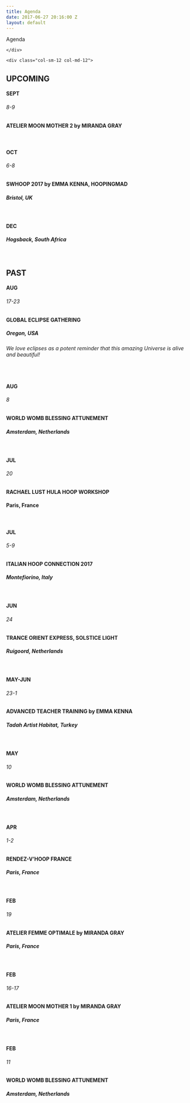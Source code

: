 ```yaml
---
title: Agenda
date: 2017-06-27 20:16:00 Z
layout: default
---
```


<section id="home" class="module-hero module-parallax module-fade module-full-height bg-dark-50" data-background="{{ site.baseurl }}{% link /assets/images2/agenda.jpg %}">

  <div class="hs-caption container">
    <div class="caption-content">
      <div class="hs-title-size-3 font-alt m-b-20">
      Agenda
      </div>

    </div>
  </div>

</section >

<div class="wrapper">
<div class="container-fluid">

  <div class="row relative">

    <div class="col-sm-12 col-md-12">
<div class="module-subtitle font-sub agenda">

<section id="agenda" markdown="1">

# UPCOMING


#### **SEPT**
###### 8-9
#### **ATELIER MOON MOTHER 2 by MIRANDA GRAY**
<br>

#### **OCT**
###### 6-8
#### **SWHOOP 2017 by EMMA KENNA, HOOPINGMAD**
##### Bristol, UK
<br>

#### **DEC**
##### Hogsback, South Africa
<br>




# PAST
#### **AUG**
###### 17-23
#### **GLOBAL ECLIPSE GATHERING**
##### Oregon, USA
###### We love eclipses as a potent reminder that this amazing Universe is alive and beautiful!
<br>

#### **AUG**
###### 8
#### **WORLD WOMB BLESSING ATTUNEMENT**
##### Amsterdam, Netherlands
<br>

#### **JUL**
###### 20
#### **RACHAEL LUST HULA HOOP WORKSHOP**
#### Paris, France
<br>

#### **JUL**
###### 5-9
#### **ITALIAN HOOP CONNECTION 2017**
##### Montefiorino, Italy
<br>

#### **JUN**
###### 24
#### **TRANCE ORIENT EXPRESS, SOLSTICE LIGHT**
##### Ruigoord, Netherlands
<br>

#### **MAY-JUN**
###### 23-1
#### **ADVANCED TEACHER TRAINING by EMMA KENNA**
##### Tadah Artist Habitat, Turkey
<br>

#### **MAY**
###### 10
#### **WORLD WOMB BLESSING ATTUNEMENT**
##### Amsterdam, Netherlands
<br>

#### **APR**
###### 1-2
#### **RENDEZ-V’HOOP FRANCE**
##### Paris, France
<br>

#### **FEB**
###### 19
#### **ATELIER FEMME OPTIMALE by MIRANDA GRAY**
##### Paris, France
<br>

#### **FEB**
###### 16-17
#### **ATELIER MOON MOTHER 1 by MIRANDA GRAY**
##### Paris, France
<br>

#### **FEB**
###### 11
#### **WORLD WOMB BLESSING ATTUNEMENT**
##### Amsterdam, Netherlands
<br>

</section>

</div>
</div>
</div>
</div>
</div>
